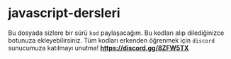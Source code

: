 # javascript-dersleri

Bu dosyada sizlere bir sürü `kod` paylaşacağım. Bu kodları alıp dilediğinizce botunuza ekleyebilirsiniz. 
Tüm kodları erkenden öğrenmek için `discord` sunucumuza katılmayı unutma! **https://discord.gg/8ZFW5TX**

